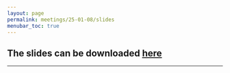 ```yaml
---
layout: page
permalink: meetings/25-01-08/slides
menubar_toc: true
---
```


<script src="{{ site.baseurl }}/assets/js/vanilla-back-to-top.min.js"></script>
<script>addBackToTop()</script>



## The slides can be downloaded [here](assets/Stewart-RealWorldData-Geisinger.pdf)
---

<object data="assets/Stewart-RealWorldData-Geisinger.pdf" width="1000" height="1000" type='application/pdf'></object>

